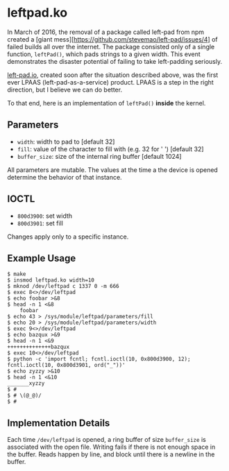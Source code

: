 leftpad.ko
==========

In March of 2016, the removal of a package called left-pad from npm created a [giant mess][https://github.com/stevemao/left-pad/issues/4] of failed builds all over the internet.
The package consisted only of a single function, `leftPad()`, which pads strings to a given width.
This event demonstrates the disaster potential of failing to take left-padding seriously.

[left-pad.io](left-pad.io), created soon after the situation described above, was the first ever LPAAS (left-pad-as-a-service) product.
LPAAS is a step in the right direction, but I believe we can do better.

To that end, here is an implementation of `leftPad()` **inside** the kernel.

## Parameters

* `width`: width to pad to [default 32]
* `fill`: value of the character to fill with (e.g. 32 for ' ') [default 32]
* `buffer_size`: size of the internal ring buffer [default 1024]

All parameters are mutable.
The values at the time a the device is opened determine the behavior of that instance.

## IOCTL

* `800d3900`: set width
* `800d3901`: set fill

Changes apply only to a specific instance.

## Example Usage

```
$ make
$ insmod leftpad.ko width=10
$ mknod /dev/leftpad c 1337 0 -m 666
$ exec 8<>/dev/leftpad
$ echo foobar >&8
$ head -n 1 <&8
    foobar
$ echo 43 > /sys/module/leftpad/parameters/fill
$ echo 20 > /sys/module/leftpad/parameters/width
$ exec 9<>/dev/leftpad
$ echo bazqux >&9
$ head -n 1 <&9
++++++++++++++bazqux
$ exec 10<>/dev/leftpad
$ python -c 'import fcntl; fcntl.ioctl(10, 0x800d3900, 12); fcntl.ioctl(10, 0x800d3901, ord("_"))'
$ echo zyzzy >&10
$ head -n 1 <&10
_______xyzzy
$ #
$ # \(@_@)/
$ #
```

## Implementation Details

Each time `/dev/leftpad` is opened, a ring buffer of size `buffer_size` is associated with the open file.
Writing fails if there is not enough space in the buffer.
Reads happen by line, and block until there is a newline in the buffer.
